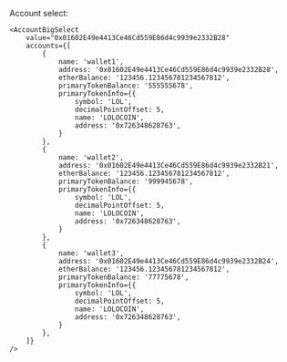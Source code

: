Account select:

    <AccountBigSelect
        value="0x01602E49e4413Ce46Cd559E86d4c9939e2332B28"
        accounts={[
            {
                name: 'wallet1',
                address: '0x01602E49e4413Ce46Cd559E86d4c9939e2332B28',
                etherBalance: '123456.123456781234567812',
                primaryTokenBalance: '555555678',
                primaryTokenInfo={{
                    symbol: 'LOL',
                    decimalPointOffset: 5,
                    name: 'LOLOCOIN',
                    address: '0x726348628763',
                }
            },
            {
                name: 'wallet2',
                address: '0x01602E49e4413Ce46Cd559E86d4c9939e2332B21',
                etherBalance: '123456.123456781234567812',
                primaryTokenBalance: '999945678',
                primaryTokenInfo={{
                    symbol: 'LOL',
                    decimalPointOffset: 5,
                    name: 'LOLOCOIN',
                    address: '0x726348628763',
                }
            },
            {
                name: 'wallet3',
                address: '0x01602E49e4413Ce46Cd559E86d4c9939e2332B24',
                etherBalance: '123456.123456781234567812',
                primaryTokenBalance: '77775678',
                primaryTokenInfo={{
                    symbol: 'LOL',
                    decimalPointOffset: 5,
                    name: 'LOLOCOIN',
                    address: '0x726348628763',
                }
            },
        ]}
    />
